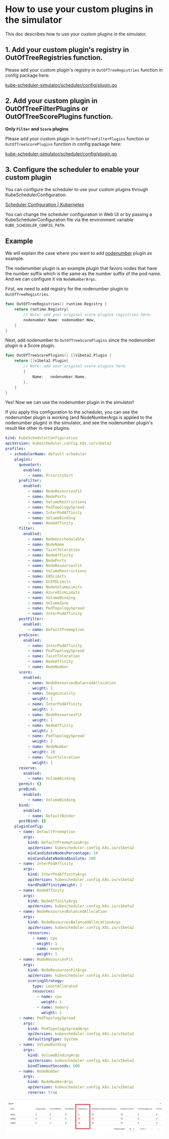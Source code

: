 # How to use your custom plugins in the simulator

This doc describes how to use your custom plugins in the simulator.

## 1. Add your custom plugin's registry in OutOfTreeRegistries function.

Please add your custom plugin's registry in `OutOfTreeRegistries` function in config package here:

[kube-scheduler-simulator/scheduler/config/plugin.go](../../config/plugin.go)


## 2. Add your custom plugin in OutOfTreeFilterPlugins or OutOfTreeScorePlugins function.

**Only `Filter` and `Score` plugins**

Please add your custom plugin in `OutOfTreeFilterPlugins` function or `OutOfTreeScorePlugins` function in config package here:

[kube-scheduler-simulator/scheduler/config/plugin.go](../../config/plugin.go)

## 3. Configure the scheduler to enable your custom plugin 

You can configure the scheduler to use your custom plugins through KubeSchedulerConfiguration.

[Scheduler Configuration | Kubernetes](https://kubernetes.io/docs/reference/scheduling/config/)

You can change the scheduler configuration in Web UI or by passing a KubeSchedulerConfiguration file via the environment variable `KUBE_SCHEDULER_CONFIG_PATH`.

## Example

We will explain the case where you want to add [nodenumber](nodenumber/plugin.go) plugin as example.

The nodenumber plugin is an example plugin that favors nodes that have the number suffix which is the same as the number suffix of the pod name.
And we can configure it via `NodeNumberArgs`.

First, we need to add registry for the nodenumber plugin to `OutOfTreeRegistries`.

```go
func OutOfTreeRegistries() runtime.Registry {
	return runtime.Registry{
		// Note: add your original score plugins registries here.
		nodenumber.Name: nodenumber.New,
	}
}
```

Next, add nodenumber to `OutOfTreeScorePlugins` since the nodenumber plugin is a Score plugin.

```go
func OutOfTreeScorePlugins() []v1beta2.Plugin {
	return []v1beta2.Plugin{
		// Note: add your original score plugins here.
		{
			Name:   nodenumber.Name,
		},
	}
}
```

Yes! Now we can use the nodenumber plugin in the simulator!

If you apply this configuration to the scheduler, you can see the nodenumber plugin is working (and NodeNumberArgs is applied to the nodenumber plugin) in the simulator,
and see the nodenumber plugin's result like other in-tree plugins.

```yaml
kind: KubeSchedulerConfiguration
apiVersion: kubescheduler.config.k8s.io/v1beta2
profiles:
  - schedulerName: default-scheduler
    plugins:
      queueSort:
        enabled:
          - name: PrioritySort
      preFilter:
        enabled:
          - name: NodeResourcesFit
          - name: NodePorts
          - name: VolumeRestrictions
          - name: PodTopologySpread
          - name: InterPodAffinity
          - name: VolumeBinding
          - name: NodeAffinity
      filter:
        enabled:
          - name: NodeUnschedulable
          - name: NodeName
          - name: TaintToleration
          - name: NodeAffinity
          - name: NodePorts
          - name: NodeResourcesFit
          - name: VolumeRestrictions
          - name: EBSLimits
          - name: GCEPDLimits
          - name: NodeVolumeLimits
          - name: AzureDiskLimits
          - name: VolumeBinding
          - name: VolumeZone
          - name: PodTopologySpread
          - name: InterPodAffinity
      postFilter:
        enabled:
          - name: DefaultPreemption
      preScore:
        enabled:
          - name: InterPodAffinity
          - name: PodTopologySpread
          - name: TaintToleration
          - name: NodeAffinity
          - name: NodeNumber
      score:
        enabled:
          - name: NodeResourcesBalancedAllocation
            weight: 1
          - name: ImageLocality
            weight: 1
          - name: InterPodAffinity
            weight: 1
          - name: NodeResourcesFit
            weight: 1
          - name: NodeAffinity
            weight: 1
          - name: PodTopologySpread
            weight: 2
          - name: NodeNumber
            weight: 10
          - name: TaintToleration
            weight: 1
      reserve:
        enabled:
          - name: VolumeBinding
      permit: {}
      preBind:
        enabled:
          - name: VolumeBinding
      bind:
        enabled:
          - name: DefaultBinder
      postBind: {}
    pluginConfig:
      - name: DefaultPreemption
        args:
          kind: DefaultPreemptionArgs
          apiVersion: kubescheduler.config.k8s.io/v1beta2
          minCandidateNodesPercentage: 10
          minCandidateNodesAbsolute: 100
      - name: InterPodAffinity
        args:
          kind: InterPodAffinityArgs
          apiVersion: kubescheduler.config.k8s.io/v1beta2
          hardPodAffinityWeight: 1
      - name: NodeAffinity
        args:
          kind: NodeAffinityArgs
          apiVersion: kubescheduler.config.k8s.io/v1beta2
      - name: NodeResourcesBalancedAllocation
        args:
          kind: NodeResourcesBalancedAllocationArgs
          apiVersion: kubescheduler.config.k8s.io/v1beta2
          resources:
            - name: cpu
              weight: 1
            - name: memory
              weight: 1
      - name: NodeResourcesFit
        args:
          kind: NodeResourcesFitArgs
          apiVersion: kubescheduler.config.k8s.io/v1beta2
          scoringStrategy:
            type: LeastAllocated
            resources:
              - name: cpu
                weight: 1
              - name: memory
                weight: 1
      - name: PodTopologySpread
        args:
          kind: PodTopologySpreadArgs
          apiVersion: kubescheduler.config.k8s.io/v1beta2
          defaultingType: System
      - name: VolumeBinding
        args:
          kind: VolumeBindingArgs
          apiVersion: kubescheduler.config.k8s.io/v1beta2
          bindTimeoutSeconds: 600
      - name: NodeNumber
        args:
          kind: NodeNumberArgs
          apiVersion: kubescheduler.config.k8s.io/v1beta2
          reverse: true
```

![result](result.jpg)